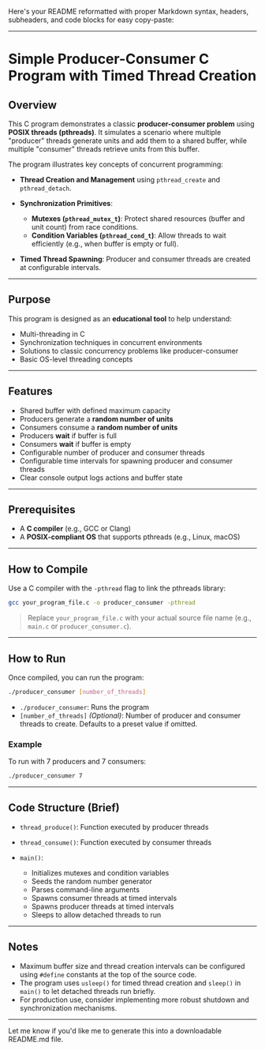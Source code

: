 Here's your README reformatted with proper Markdown syntax, headers, subheaders, and code blocks for easy copy-paste:

---

# Simple Producer-Consumer C Program with Timed Thread Creation

## Overview

This C program demonstrates a classic **producer-consumer problem** using **POSIX threads (pthreads)**. It simulates a scenario where multiple "producer" threads generate units and add them to a shared buffer, while multiple "consumer" threads retrieve units from this buffer.

The program illustrates key concepts of concurrent programming:

* **Thread Creation and Management** using `pthread_create` and `pthread_detach`.
* **Synchronization Primitives**:

  * **Mutexes (`pthread_mutex_t`)**: Protect shared resources (buffer and unit count) from race conditions.
  * **Condition Variables (`pthread_cond_t`)**: Allow threads to wait efficiently (e.g., when buffer is empty or full).
* **Timed Thread Spawning**: Producer and consumer threads are created at configurable intervals.

---

## Purpose

This program is designed as an **educational tool** to help understand:

* Multi-threading in C
* Synchronization techniques in concurrent environments
* Solutions to classic concurrency problems like producer-consumer
* Basic OS-level threading concepts

---

## Features

* Shared buffer with defined maximum capacity
* Producers generate a **random number of units**
* Consumers consume a **random number of units**
* Producers **wait** if buffer is full
* Consumers **wait** if buffer is empty
* Configurable number of producer and consumer threads
* Configurable time intervals for spawning producer and consumer threads
* Clear console output logs actions and buffer state

---

## Prerequisites

* A **C compiler** (e.g., GCC or Clang)
* A **POSIX-compliant OS** that supports pthreads (e.g., Linux, macOS)

---

## How to Compile

Use a C compiler with the `-pthread` flag to link the pthreads library:

```bash
gcc your_program_file.c -o producer_consumer -pthread
```

> Replace `your_program_file.c` with your actual source file name (e.g., `main.c` or `producer_consumer.c`).

---

## How to Run

Once compiled, you can run the program:

```bash
./producer_consumer [number_of_threads]
```

* `./producer_consumer`: Runs the program
* `[number_of_threads]` *(Optional)*: Number of producer and consumer threads to create. Defaults to a preset value if omitted.

### Example

To run with 7 producers and 7 consumers:

```bash
./producer_consumer 7
```

---

## Code Structure (Brief)

* `thread_produce()`: Function executed by producer threads
* `thread_consume()`: Function executed by consumer threads
* `main()`:

  * Initializes mutexes and condition variables
  * Seeds the random number generator
  * Parses command-line arguments
  * Spawns consumer threads at timed intervals
  * Spawns producer threads at timed intervals
  * Sleeps to allow detached threads to run

---

## Notes

* Maximum buffer size and thread creation intervals can be configured using `#define` constants at the top of the source code.
* The program uses `usleep()` for timed thread creation and `sleep()` in `main()` to let detached threads run briefly.
* For production use, consider implementing more robust shutdown and synchronization mechanisms.

---

Let me know if you'd like me to generate this into a downloadable README.md file.
